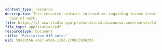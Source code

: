 ```yaml
---
content_type: resource
description: This resource contains information regarding income taxation with fixed
  hour of work.
file: https://ol-ocw-studio-app-production.s3.amazonaws.com/courses/14-471-public-economics-i-fall-2012/59a0df66a627a90bc10d279b639962f6_MIT14_471F12_recnotes10.pdf
file_type: application/pdf
resourcetype: Document
title: 'Recitation #10 notes'
uid: 59a0df66-a627-a90b-c10d-279b639962f6
---
```

